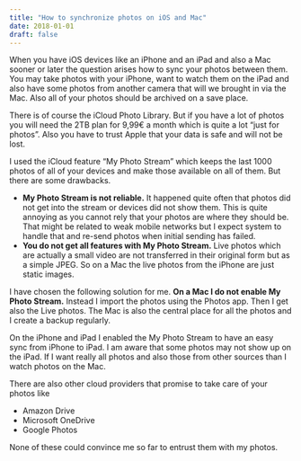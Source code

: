 ```yaml
---
title: "How to synchronize photos on iOS and Mac"
date: 2018-01-01
draft: false
---
```


When you have iOS devices like an iPhone and an iPad and also a Mac sooner or later the question arises how to sync your photos between them. You may take photos with your iPhone, want to watch them on the iPad and also have some photos from another camera that will we brought in via the Mac. Also all of your photos should be archived on a save place.

There is of course the iCloud Photo Library. But if you have a lot of photos you will need the 2TB plan for 9,99€ a month which is quite a lot “just for photos”. Also you have to trust Apple that your data is safe and will not be lost.

I used the iCloud feature “My Photo Stream” which keeps the last 1000 photos of all of your devices and make those available on all of them. But there are some drawbacks.

* **My Photo Stream is not reliable.**
It happened quite often that photos did not get into the stream or devices did not show them. This is quite annoying as you cannot rely that your photos are where they should be. That might be related to weak mobile networks but I expect system to handle that and re-send photos when initial sending has failed.
* **You do not get all features with My Photo Stream.**
Live photos which are actually a small video are not transferred in their original form but as a simple JPEG. So on a Mac the live photos from the iPhone are just static images.

I have chosen the following solution for me. **On a Mac I do not enable My Photo Stream.** Instead I import the photos using the Photos app. Then I get also the Live photos. The Mac is also the central place for all the photos and I create a backup regularly.

On the iPhone and iPad I enabled the My Photo Stream to have an easy sync from iPhone to iPad. I am aware that some photos may not show up on the iPad. If I want really all photos and also those from other sources than I watch photos on the Mac.

There are also other cloud providers that promise to take care of your photos like

* Amazon Drive
* Microsoft OneDrive
* Google Photos

None of these could convince me so far to entrust them with my photos.
